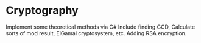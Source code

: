 # Cryptography
Implement some theoretical methods via C#
Include finding GCD, Calculate sorts of mod result, ElGamal cryptosystem, etc. 
Adding RSA encryption.
